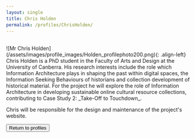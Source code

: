 ```yaml
---
layout: single
title: Chris Holden
permalink: /profiles/ChrisHolden/
---
```

<br/>
![Mr Chris Holden](/assets/images/profile_images/Holden_profilephoto200.png){: .align-left}
<br/>
Chris Holden is a PhD student in the Faculty of Arts and Design at the University of Canberra. His research interests include the role which Information Architecture plays in shaping the past within digital spaces, the Information Seeking Behaviours of historians and collection development of historical material. For the project he will explore the role of Information Architecture in developing sustainable online cultural resource collections, contributing to Case Study 2: _Take-Off to Touchdown_.

Chris will be responsible for the design and maintenance of the project's website.

<p><a href="http://www.heritageoftheair.org.au/profiles"><button class="button">Return to profiles</button></a></p>
